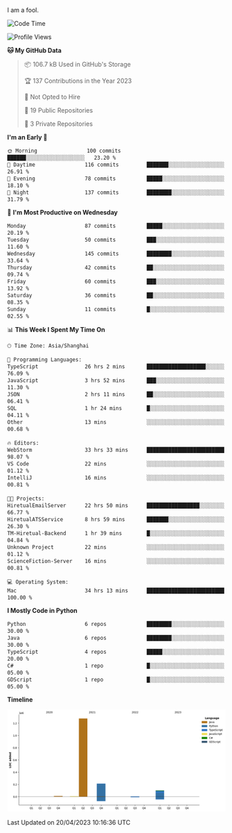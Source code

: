 I am a fool.

<!--START_SECTION:waka-->
![Code Time](http://img.shields.io/badge/Code%20Time-335%20hrs%2034%20mins-blue)

![Profile Views](http://img.shields.io/badge/Profile%20Views-6-blue)

**🐱 My GitHub Data** 

> 📦 106.7 kB Used in GitHub's Storage 
 > 
> 🏆 137 Contributions in the Year 2023
 > 
> 🚫 Not Opted to Hire
 > 
> 📜 19 Public Repositories 
 > 
> 🔑 3 Private Repositories 
 > 
**I'm an Early 🐤** 

```text
🌞 Morning                100 commits         ██████░░░░░░░░░░░░░░░░░░░   23.20 % 
🌆 Daytime                116 commits         ███████░░░░░░░░░░░░░░░░░░   26.91 % 
🌃 Evening                78 commits          █████░░░░░░░░░░░░░░░░░░░░   18.10 % 
🌙 Night                  137 commits         ████████░░░░░░░░░░░░░░░░░   31.79 % 
```
📅 **I'm Most Productive on Wednesday** 

```text
Monday                   87 commits          █████░░░░░░░░░░░░░░░░░░░░   20.19 % 
Tuesday                  50 commits          ███░░░░░░░░░░░░░░░░░░░░░░   11.60 % 
Wednesday                145 commits         ████████░░░░░░░░░░░░░░░░░   33.64 % 
Thursday                 42 commits          ██░░░░░░░░░░░░░░░░░░░░░░░   09.74 % 
Friday                   60 commits          ███░░░░░░░░░░░░░░░░░░░░░░   13.92 % 
Saturday                 36 commits          ██░░░░░░░░░░░░░░░░░░░░░░░   08.35 % 
Sunday                   11 commits          █░░░░░░░░░░░░░░░░░░░░░░░░   02.55 % 
```


📊 **This Week I Spent My Time On** 

```text
🕑︎ Time Zone: Asia/Shanghai

💬 Programming Languages: 
TypeScript               26 hrs 2 mins       ███████████████████░░░░░░   76.09 % 
JavaScript               3 hrs 52 mins       ███░░░░░░░░░░░░░░░░░░░░░░   11.30 % 
JSON                     2 hrs 11 mins       ██░░░░░░░░░░░░░░░░░░░░░░░   06.41 % 
SQL                      1 hr 24 mins        █░░░░░░░░░░░░░░░░░░░░░░░░   04.11 % 
Other                    13 mins             ░░░░░░░░░░░░░░░░░░░░░░░░░   00.68 % 

🔥 Editors: 
WebStorm                 33 hrs 33 mins      █████████████████████████   98.07 % 
VS Code                  22 mins             ░░░░░░░░░░░░░░░░░░░░░░░░░   01.12 % 
IntelliJ                 16 mins             ░░░░░░░░░░░░░░░░░░░░░░░░░   00.81 % 

🐱‍💻 Projects: 
HiretualEmailServer      22 hrs 50 mins      █████████████████░░░░░░░░   66.77 % 
HiretualATSService       8 hrs 59 mins       ███████░░░░░░░░░░░░░░░░░░   26.30 % 
TM-Hiretual-Backend      1 hr 39 mins        █░░░░░░░░░░░░░░░░░░░░░░░░   04.84 % 
Unknown Project          22 mins             ░░░░░░░░░░░░░░░░░░░░░░░░░   01.12 % 
ScienceFiction-Server    16 mins             ░░░░░░░░░░░░░░░░░░░░░░░░░   00.81 % 

💻 Operating System: 
Mac                      34 hrs 13 mins      █████████████████████████   100.00 % 
```

**I Mostly Code in Python** 

```text
Python                   6 repos             ████████░░░░░░░░░░░░░░░░░   30.00 % 
Java                     6 repos             ████████░░░░░░░░░░░░░░░░░   30.00 % 
TypeScript               4 repos             █████░░░░░░░░░░░░░░░░░░░░   20.00 % 
C#                       1 repo              █░░░░░░░░░░░░░░░░░░░░░░░░   05.00 % 
GDScript                 1 repo              █░░░░░░░░░░░░░░░░░░░░░░░░   05.00 % 
```



**Timeline**

![Lines of Code chart](https://raw.githubusercontent.com/VeejaLiu/VeejaLiu/master/assets/bar_graph.png)


 Last Updated on 20/04/2023 10:16:36 UTC
<!--END_SECTION:waka-->
